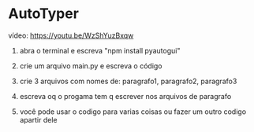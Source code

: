 # AutoTyper
vídeo: https://youtu.be/WzShYuzBxqw

1. abra o terminal e escreva "npm install pyautogui"

2. crie um arquivo main.py e escreva o código
 
3. crie 3 arquivos com nomes de: paragrafo1, paragrafo2, paragrafo3

4. escreva oq o progama tem q escrever nos arquivos de paragrafo

5. você pode usar o codigo para varias coisas ou fazer um outro codigo apartir dele


